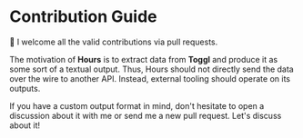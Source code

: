# Contribution Guide

🤝 I welcome all the valid contributions via pull requests.

The motivation of **Hours** is to extract data from **Toggl** and produce it as some sort of a textual output. Thus, Hours should not directly send the data over the wire to another API. Instead, external tooling should operate on its outputs.

If you have a custom output format in mind, don't hesitate to open a discussion about it with me or send me a new pull request. Let's discuss about it!
